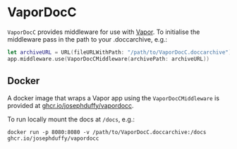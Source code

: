 # VaporDocC

`VaporDocC` provides middleware for use with [Vapor](https://github.com/vapor/vapor). To initialise the middleware pass in the path to your .doccarchive, e.g.:

```swift
let archiveURL = URL(fileURLWithPath: "/path/to/VaporDocC.doccarchive")
app.middleware.use(VaporDocCMiddleware(archivePath: archiveURL))
```

## Docker

A docker image that wraps a Vapor app using the `VaporDocCMiddleware` is provided at [ghcr.io/josephduffy/vapordocc](https://github.com/users/JosephDuffy/packages/container/package/vapordocc).

To run locally mount the docs at `/docs`, e.g.:

```shell
docker run -p 8080:8080 -v /path/to/VaporDocC.doccarchive:/docs ghcr.io/josephduffy/vapordocc
```
